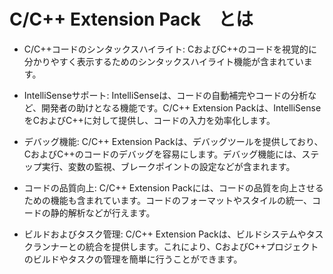 # C/C++ Extension Pack　とは
- C/C++コードのシンタックスハイライト: CおよびC++のコードを視覚的に分かりやすく表示するためのシンタックスハイライト機能が含まれています。

- IntelliSenseサポート: IntelliSenseは、コードの自動補完やコードの分析など、開発者の助けとなる機能です。C/C++ Extension Packは、IntelliSenseをCおよびC++に対して提供し、コードの入力を効率化します。

- デバッグ機能: C/C++ Extension Packは、デバッグツールを提供しており、CおよびC++のコードのデバッグを容易にします。デバッグ機能には、ステップ実行、変数の監視、ブレークポイントの設定などが含まれます。

- コードの品質向上: C/C++ Extension Packには、コードの品質を向上させるための機能も含まれています。コードのフォーマットやスタイルの統一、コードの静的解析などが行えます。

- ビルドおよびタスク管理: C/C++ Extension Packは、ビルドシステムやタスクランナーとの統合を提供します。これにより、CおよびC++プロジェクトのビルドやタスクの管理を簡単に行うことができます。
